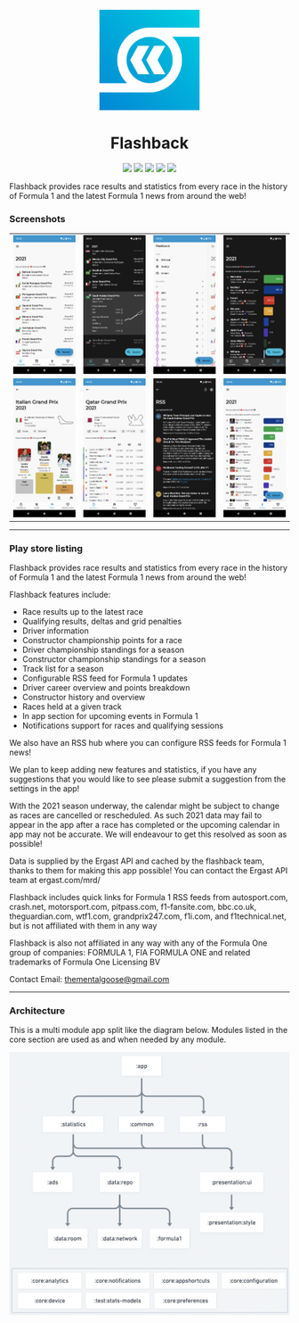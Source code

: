 <p align="center">
  <img width="180" src="res/logo-playstore.png" />
</p>
<h1 align="center">Flashback</h1>
<p align="center">
  <a href="https://play.google.com/store/apps/dev?id=7104925501019224102"><img src="https://img.shields.io/static/v1?label=Google%20Play&message=%20&logo=android&color=success&style=flat"/></a>
  <a href="https://console.firebase.google.com/project/f1stats-live/overview"><img src="https://img.shields.io/static/v1?label=Firebase%20Console&message=%20&logo=firebase&color=warning&style=flat"/></a>
  <a href="https://play.google.com/console/u/0/developers/7104925501019224102/app/4972386210601361096/app-dashboard"><img src="https://img.shields.io/static/v1?label=Play%20Console&message=%20&logo=google-play&color=success&style=flat"/></a>
  <a href="https://github.com/thementalgoose/android-flashback/RELEASES/tag/8.3.186"><img src="https://img.shields.io/static/v1?label=Latest%20Release&message=8.3.186&logo=github&color=blue&style=flat"/></a>
  <a href="https://github.com/thementalgoose/android-flashback/actions"><img src="https://github.com/thementalgoose/android-flashback/workflows/Release/badge.svg"/></a>
</p>

Flashback provides race results and statistics from every race in the history of Formula 1 and the latest Formula 1 news from around the web!

### Screenshots

|   |   |   |   |
|---|---|---|---|
| <img src="res/screenshots/screenshot1.webp" width="160" /> | <img src="res/screenshots/screenshot2.webp" width="160" /> | <img src="res/screenshots/screenshot3.webp" width="160" /> | <img src="res/screenshots/screenshot4.webp" width="160" /> |
| <img src="res/screenshots/screenshot5.webp" width="160" /> | <img src="res/screenshots/screenshot6.webp" width="160" /> | <img src="res/screenshots/screenshot7.webp" width="160" /> | <img src="res/screenshots/screenshot8.webp" width="160" /> |

---

### Play store listing

Flashback provides race results and statistics from every race in the history of Formula 1 and the latest Formula 1 news from around the web!

Flashback features include:

- Race results up to the latest race
- Qualifying results, deltas and grid penalties
- Driver information
- Constructor championship points for a race
- Driver championship standings for a season
- Constructor championship standings for a season
- Track list for a season
- Configurable RSS feed for Formula 1 updates
- Driver career overview and points breakdown
- Constructor history and overview
- Races held at a given track
- In app section for upcoming events in Formula 1
- Notifications support for races and qualifying sessions

We also have an RSS hub where you can configure RSS feeds for Formula 1 news!

We plan to keep adding new features and statistics, if you have any suggestions that you would like to see please submit a suggestion from the settings in the app!

With the 2021 season underway, the calendar might be subject to change as races are cancelled or rescheduled. As such 2021 data may fail to appear in the app after a race has completed or the upcoming calendar in app may not be accurate. We will endeavour to get this resolved as soon as possible!

Data is supplied by the Ergast API and cached by the flashback team, thanks to them for making this app possible! You can contact the Ergast API team at ergast.com/mrd/

Flashback includes quick links for Formula 1 RSS feeds from autosport.com, crash.net, motorsport.com, pitpass.com, f1-fansite.com, bbc.co.uk, theguardian.com, wtf1.com, grandprix247.com, f1i.com, and f1technical.net, but is not affiliated with them in any way

Flashback is also not affiliated in any way with any of the Formula One group of companies: FORMULA 1, FIA FORMULA ONE and related trademarks of Formula One Licensing BV

Contact Email: thementalgoose@gmail.com

---

### Architecture

This is a multi module app split like the diagram below. Modules listed in the core section are used as and when needed by any module.

![architecture](res/architecture.png)

